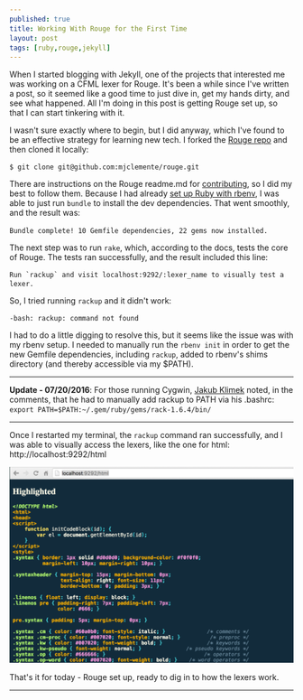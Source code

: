 ```yaml
---
published: true
title: Working With Rouge for the First Time
layout: post
tags: [ruby,rouge,jekyll]
---
```

When I started blogging with Jekyll, one of the projects that interested me was working on a CFML lexer for Rouge. It's been a while since I've written a post, so it seemed like a good time to just dive in, get my hands dirty, and see what happened. All I'm doing in this post is getting Rouge set up, so that I can start tinkering with it.

<!--more-->

I wasn't sure exactly where to begin, but I did anyway, which I've found to be an effective strategy for learning new tech. I forked the [Rouge repo](https://github.com/jneen/rouge) and then cloned it locally:

```shell_session
$ git clone git@github.com:mjclemente/rouge.git
```

There are instructions on the Rouge readme.md for [contributing](https://github.com/jneen/rouge#contributing), so I did my best to follow them. Because I had already [set up Ruby with rbenv](/2016/02/23/getting-started-with-jekyll-part-1.html), I was able to just run `bundle` to install the dev dependencies. That went smoothly, and the result was:

`Bundle complete! 10 Gemfile dependencies, 22 gems now installed.`

The next step was to run  `rake`, which, according to the docs, tests the core of Rouge. The tests ran successfully, and the result included this line:

```text
Run `rackup` and visit localhost:9292/:lexer_name to visually test a lexer.
```

So, I tried running `rackup` and it didn't work:

```text
-bash: rackup: command not found
```

I had to do a little digging to resolve this, but it seems like the issue was with my rbenv setup. I needed to manually run the `rbenv init` in order to get the new Gemfile dependencies, including `rackup`, added to rbenv's shims directory (and thereby accessible via my $PATH).

___
**Update - 07/20/2016**: For those running Cygwin, [Jakub Klimek](/2016/04/29/working-with-rouge-for-the-first-time.html#comment-2792924397) noted, in the comments, that he had to manually add rackup to PATH via his .bashrc: `export PATH=$PATH:~/.gem/ruby/gems/rack-1.6.4/bin/`

___

Once I restarted my terminal, the `rackup` command ran successfully, and I was able to visually access the lexers, like the one for html: http://localhost:9292/html

![rouge html lexer preview](/public/assets/images/rouge-html-lexer-syntax-highlight-preview.png)

That's it for today - Rouge set up, ready to dig in to how the lexers work.

___